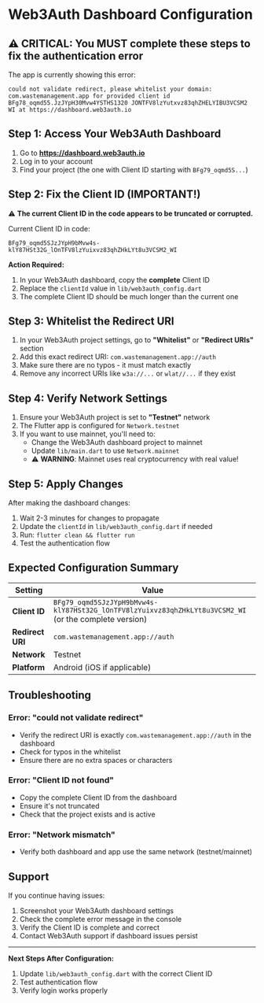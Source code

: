 # Web3Auth Dashboard Configuration

## ⚠️ CRITICAL: You MUST complete these steps to fix the authentication error

The app is currently showing this error:
```
could not validate redirect, please whitelist your domain: com.wastemanagement.app for provided client id BFg78_oqmd55.JzJYpH30Mvw4YSTHS1320 JONTFV8lzYutxvz83qhZHELYIBU3VCSM2 WI at https://dashboard.web3auth.io
```

## Step 1: Access Your Web3Auth Dashboard

1. Go to **https://dashboard.web3auth.io**
2. Log in to your account
3. Find your project (the one with Client ID starting with `BFg79_oqmd5S...`)

## Step 2: Fix the Client ID (IMPORTANT!)

⚠️ **The current Client ID in the code appears to be truncated or corrupted.**

Current Client ID in code:
```
BFg79_oqmd5SJzJYpH9bMvw4s-klY87HSt32G_lOnTFV8lzYuixvz83qhZHkLYt8u3VCSM2_WI
```

**Action Required:**
1. In your Web3Auth dashboard, copy the **complete** Client ID
2. Replace the `clientId` value in `lib/web3auth_config.dart`
3. The complete Client ID should be much longer than the current one

## Step 3: Whitelist the Redirect URI

1. In your Web3Auth project settings, go to **"Whitelist"** or **"Redirect URIs"** section
2. Add this exact redirect URI: `com.wastemanagement.app://auth`
3. Make sure there are no typos - it must match exactly
4. Remove any incorrect URIs like `w3a://...` or `wlat//...` if they exist

## Step 4: Verify Network Settings

1. Ensure your Web3Auth project is set to **"Testnet"** network
2. The Flutter app is configured for `Network.testnet`
3. If you want to use mainnet, you'll need to:
   - Change the Web3Auth dashboard project to mainnet
   - Update `lib/main.dart` to use `Network.mainnet`
   - ⚠️ **WARNING**: Mainnet uses real cryptocurrency with real value!

## Step 5: Apply Changes

After making the dashboard changes:
1. Wait 2-3 minutes for changes to propagate
2. Update the `clientId` in `lib/web3auth_config.dart` if needed
3. Run: `flutter clean && flutter run`
4. Test the authentication flow

## Expected Configuration Summary

| Setting | Value |
|---------|-------|
| **Client ID** | `BFg79_oqmd5SJzJYpH9bMvw4s-klY87HSt32G_lOnTFV8lzYuixvz83qhZHkLYt8u3VCSM2_WI` (or the complete version) |
| **Redirect URI** | `com.wastemanagement.app://auth` |
| **Network** | Testnet |
| **Platform** | Android (iOS if applicable) |

## Troubleshooting

### Error: "could not validate redirect"
- Verify the redirect URI is exactly `com.wastemanagement.app://auth` in the dashboard
- Check for typos in the whitelist
- Ensure there are no extra spaces or characters

### Error: "Client ID not found"
- Copy the complete Client ID from the dashboard
- Ensure it's not truncated
- Check that the project exists and is active

### Error: "Network mismatch"
- Verify both dashboard and app use the same network (testnet/mainnet)

## Support

If you continue having issues:
1. Screenshot your Web3Auth dashboard settings
2. Check the complete error message in the console
3. Verify the Client ID is complete and correct
4. Contact Web3Auth support if dashboard issues persist

---

**Next Steps After Configuration:**
1. Update `lib/web3auth_config.dart` with the correct Client ID
2. Test authentication flow
3. Verify login works properly